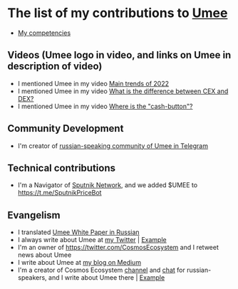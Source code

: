 # The list of my contributions to [Umee](https://umee.cc/)

- [My competencies](https://github.com/Antropocosmist/my_competencies)

## Videos (Umee logo in video, and links on Umee in description of video)

- I mentioned Umee in my video [Main trends of 2022](https://youtu.be/sV06GV5EBOE)
- I mentioned Umee in my video [What is the difference between CEX and DEX?](https://youtu.be/wKQ7NyRD4ZQ)
- I mentioned Umee in my video [Where is the "cash-button"?](https://youtu.be/WbNzvL4RLV4)

## Community Development

- I'm creator of [russian-speaking community of Umee in Telegram](https://t.me/umee_ru)

## Technical contributions

- I'm a Navigator of [Sputnik Network](https://sputnik.exchange/), and we added $UMEE to https://t.me/SputnikPriceBot

## Evangelism

- I translated [Umee White Paper in Russian](https://antropocosmist.medium.com/umee-white-paper-ru-ae8cdbe80fc5) 
- I always write about Umee at [my Twitter](https://twitter.com/ponimajushij) | [Example](https://twitter.com/ponimajushij/status/1461881382142107653)
- I'm an owner of https://twitter.com/CosmosEcosystem and I retweet news about Umee
- I write about Umee at [my blog on Medium](https://medium.com/@antropocosmist)
- I'm a creator of Cosmos Ecosystem [channel](https://t.me/CosmosEcosystemNews_ru) and [chat](https://t.me/CosmosEcosystem_ru) for russian-speakers, and I write about Umee there | [Example](https://t.me/CosmosEcosystemNews_ru/232)
